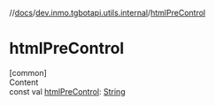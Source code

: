 //[docs](../../index.md)/[dev.inmo.tgbotapi.utils.internal](index.md)/[htmlPreControl](html-pre-control.md)



# htmlPreControl  
[common]  
Content  
const val [htmlPreControl](html-pre-control.md): [String](https://kotlinlang.org/api/latest/jvm/stdlib/kotlin/-string/index.html)  



